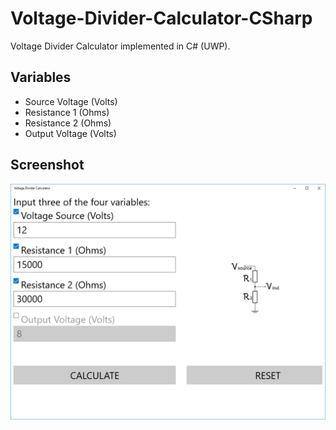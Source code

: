 # Voltage-Divider-Calculator-CSharp
Voltage Divider Calculator implemented in C# (UWP).

Variables
---------
* Source Voltage (Volts)
* Resistance 1 (Ohms)
* Resistance 2 (Ohms)
* Output Voltage (Volts)

Screenshot
----------
![Voltage Divider Calculator UWP C#](/VDC.png?raw=true "Voltage Divider Calculator UWP C#")
